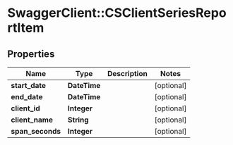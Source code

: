 # SwaggerClient::CSClientSeriesReportItem

## Properties
Name | Type | Description | Notes
------------ | ------------- | ------------- | -------------
**start_date** | **DateTime** |  | [optional] 
**end_date** | **DateTime** |  | [optional] 
**client_id** | **Integer** |  | [optional] 
**client_name** | **String** |  | [optional] 
**span_seconds** | **Integer** |  | [optional] 



